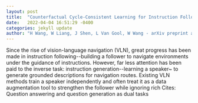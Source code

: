 ```yaml
---
layout: post
title:  "Counterfactual Cycle-Consistent Learning for Instruction Following and Generation in Vision-Language Navigation"
date:   2022-04-04 16:51:29 -0400
categories: jekyll update
author: "H Wang, W Liang, J Shen, L Van Gool, W Wang - arXiv preprint arXiv:2203.16586, 2022"
---
```

Since the rise of vision-language navigation (VLN), great progress has been made in instruction following--building a follower to navigate environments under the guidance of instructions. However, far less attention has been paid to the inverse task: instruction generation--learning a speaker~ to generate grounded descriptions for navigation routes. Existing VLN methods train a speaker independently and often treat it as a data augmentation tool to strengthen the follower while ignoring rich Cites: Question answering and question generation as dual tasks